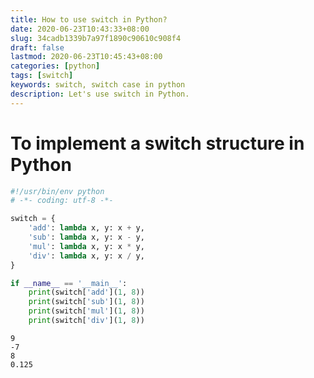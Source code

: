 ```yaml
---
title: How to use switch in Python?
date: 2020-06-23T10:43:33+08:00
slug: 34cadb1339b7a97f1890c90610c908f4
draft: false
lastmod: 2020-06-23T10:45:43+08:00
categories: [python]
tags: [switch]
keywords: switch, switch case in python
description: Let's use switch in Python.
---
```

# To implement a switch structure in Python

```python
#!/usr/bin/env python
# -*- coding: utf-8 -*-

switch = {
    'add': lambda x, y: x + y,
    'sub': lambda x, y: x - y,
    'mul': lambda x, y: x * y,
    'div': lambda x, y: x / y,
}

if __name__ == '__main__':
    print(switch['add'](1, 8))
    print(switch['sub'](1, 8))
    print(switch['mul'](1, 8))
    print(switch['div'](1, 8))

```

```text
9
-7
8
0.125
```